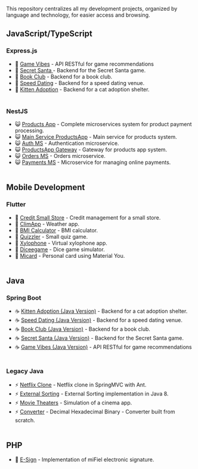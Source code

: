 This repository centralizes all my development projects, organized by language and technology, for easier access and browsing.

## JavaScript/TypeScript

### Express.js
- 🔹 [Game Vibes](https://github.com/josesiyo-robbio/GameVibes-f2p_express) - API RESTful for game recommendations
- 🔹 [Secret Santa ](https://github.com/josesiyo-robbio/secret-santa_express) - Backend for the Secret Santa game.
- 🔹 [Book Club](https://github.com/josesiyo-robbio/book-club_express.git) - Backend for a book club.
- 🔹 [Speed Dating](https://github.com/josesiyo-robbio/speed-dating_express) - Backend for a speed dating venue.
- 🔹 <a href="https://github.com/josesiyo-robbio/kitten-adoption_express" target="_blank">Kitten Adoption</a> - Backend for a cat adoption shelter.
<br><br>

### NestJS
- 😺 [Products App](https://github.com/tuusuario/auth-service) - Complete microservices system for product payment processing.
- 😺 [Main Service ProductsApp](https://github.com/josesiyo-robbio/productsApp-MicroServices.git) - Main service for products system.
- 😺 [Auth MS](https://github.com/josesiyo-robbio/auth_ms_nestjs.git) - Authentication microservice.
- 😺 [ProductsApp Gateway](https://github.com/josesiyo-robbio/gateway_MS_NESTJS.git) - Gateway for products app system.
- 😺 [Orders MS](https://github.com/josesiyo-robbio/orders_ms_nestjs.git) - Orders microservice.
- 😺 [Payments MS](https://github.com/josesiyo-robbio/payments_ms_nestjs.git) - Microservice for managing online payments.
<br><br>

## Mobile Development

### Flutter
- 💙 [Credit Small Store](https://github.com/josesiyo-robbio/magicStore.git) - Credit management for a small store.
- 💙 [ClimApp](https://github.com/josesiyo-robbio/climApp.git) - Weather app.
- 💙 [BMI Calculator](https://github.com/josesiyo-robbio/bmi-calculator.git) - BMI calculator.
- 💙 [Quizzler](https://github.com/josesiyo-robbio/quizzler.git) - Small quiz game.
- 💙 [Xylophone](https://github.com/josesiyo-robbio/xylophone.git) - Virtual xylophone app.
- 💙 [Diceegame](https://github.com/josesiyo-robbio/dicee-game.git) - Dice game simulator.
- 💙 [Micard](https://github.com/josesiyo-robbio/MiCard.git) - Personal card using Material You.
<br><br>

## Java

### Spring Boot
- ☕ [Kitten Adoption (Java Version)](https://github.com/josesiyo-robbio/kitten-adoption_springboot.git) - Backend for a cat adoption shelter.
- ☕ [Speed Dating (Java Version)](https://github.com/josesiyo-robbio/speed-dating_springboot.git) - Backend for a speed dating venue.
- ☕ [Book Club (Java Version)](https://github.com/josesiyo-robbio/book-club_springboot.git) - Backend for a book club.
- ☕ [Secret Santa (Java Version)](https://github.com/josesiyo-robbio/secret-santa_springboot.git) - Backend for the Secret Santa game.
- ☕ [Game Vibes (Java Version)](https://github.com/josesiyo-robbio/GameVibes-F2P_springboot.git) - API RESTful for game recommendations
<br><br>

### Legacy Java
- ⚡ [Netflix Clone](https://github.com/josesiyo-robbio/JavaNetflixCloneMVC.git) - Netflix clone in SpringMVC with Ant.
- ⚡ [External Sorting](https://github.com/josesiyo-robbio/ExternalSorting.git) - External Sorting implementation in Java 8.
- ⚡ [Movie Theaters](https://github.com/josesiyo-robbio/movieTheater-.git) - Simulation of a cinema app.
- ⚡ [Converter](https://github.com/josesiyo-robbio/Decimal-Hexadecimal-Binary-Converter.git) - Decimal Hexadecimal Binary - Converter built from scratch.
<br><br>

## PHP
- 🐘 [E-Sign](https://github.com/josesiyo-robbio/firmaElectronicaMVC.git) - Implementation of miFiel electronic signature.
<br><br>

